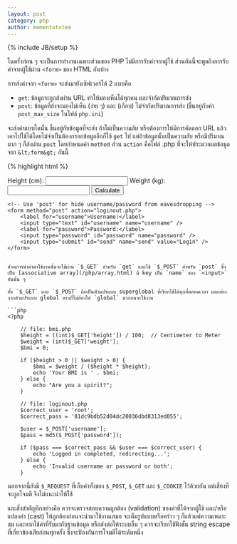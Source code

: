 ```yaml
---
layout: post
category: php
author: mementototem
---
```

{% include JB/setup %}

ในครั้งก่อน ๆ จะเป็นการทำงานเฉพาะส่วนของ PHP ไม่มีการรับค่าจากผู้ใช้ ส่วนอันนี้จะพูดถึงการรับค่าจากผู้ใช้ผ่าน `<form>` ของ HTML กันบ้าง

การส่งค่าจาก `<form>` จะส่งมายังเซิฟเวอร์ได้ 2 แบบคือ

- `get`: ข้อมูลจะถูกส่งผ่าน URL ทำให้มองเห็นได้ทุกคน และจำกัดปริมาณการส่ง
- `post`: ข้อมูลที่ส่งจะมองไม่เห็น (ง่าย ๆ) และ (เกือบ) ไม่จำกัดปริมาณการส่ง (ขึ้นอยู่กับค่า `post_max_size` ในไฟล์ `php.ini`)

จะส่งค่าแบบใดนั้น ขึ้นอยู่กับข้อมูลที่จะส่ง ถ้าไม่เป็นความลับ หรือต้องการให้มีการคัดลอก URL แล้วเอาไปใช้ได้โดยไม่จำเป็นต้องกรอกข้อมูลอีกก็ใช้ `get` ไป แต่ถ้าข้อมูลนั้นเป็นความลับ หรือมีปริมาณมาก ๆ ก็ส่งผ่าน `post` โดยกำหนดค่า `method` ส่วน `action` คือไฟล์ .php ที่จะให้ประมวลผลข้อมูลจาก `&lt;form&gt;` อันนี้

{% highlight html %}
    <!-- Use 'get' for able to user copy url for later used -->
    <form method="get" action="bmi.php">
        <label for="height">Height (cm):</label>
        <input type="text" id="height" name="height" />
        <label for="weight">Weight (kg):</label>
        <input type="text" id="weight" name="weight" />
        <input type="submit" id="send" name="send" value="Calculate" />
    </form>

    <!-- Use 'post' for hide username/password from eavesdropping -->
    <form method="post" action="loginout.php">
        <label for="username">Username:</label>
        <input type="text" id="username" name="username" />
        <label for="password">Password:</label>
        <input type="password" id="password" name="password" />
        <input type="submit" id="send" name="send" value="Login" />
    </form>
```

ส่วนการนำค่ามาใช้งานนั้นจะใช้ผ่าน `$_GET` สำหรับ `get` และใช้ `$_POST` สำหรับ `post` ซึ่งเป็น [associative array](/php/array.html) มี key เป็น `name` ของ `<input>` อันนั้น ๆ 

ทั้ง `$_GET` และ `$_POST` ถือเป็นตัวแปรแบบ superglobal ที่เรียกใช้ได้ทุกที่ตลอดเวลา แตกต่างจากตัวแปรแบบ global ตรงที่ไม่ต้องใส่ `global` นำก่อนจะใช้งาน

```php
<?php

    // file: bmi.php
    $height = ((int)$_GET['height']) / 100;  // Centimeter to Meter
    $weight = (int)$_GET['weight'];
    $bmi = 0;

    if ($height > 0 || $weight > 0) {
        $bmi = $weight / ($height * $height);
        echo 'Your BMI is ' . $bmi;
    } else {
        echo "Are you a spirit?";
    }

    // file: loginout.php
    $correct_user = 'root';
    $correct_pass = '81dc9bdb52d04dc20036dbd8313ed055';

    $user = $_POST['username'];
    $pass = md5($_POST['password']);

    if ($pass === $correct_pass && $user === $correct_user) {
        echo 'Logged in completed, redirecting...';
    } else {
        echo 'Invalid username or password or both';
    }
```

นอกจากนี้ยังมี `$_REQUEST` ที่เก็บค่าทั้งของ `$_POST`, `$_GET` และ `$_COOKIE` ไว้ด้วยกัน แต่เสี่ยงที่จะถูกโจมตี จึงไม่แนะนำให้ใช้ 

และสิ่งสำคัญอีกอย่างคือ ควรจะตรวจสอบความถูกต้อง (validation) ของค่าที่ได้จากผู้ใช้ และ/หรือแปลงค่า (cast) ให้ถูกต้องก่อนจะนำมาใช้งานเสมอ จะเต็มรูปแบบหรือคร่าว ๆ ก็แล้วแต่ความเหมาะสม และหากใช้ค่าที่รับมากับฐานข้อมูล หรือส่งต่อให้ระบบอื่น ๆ ควรจะเรียกใช้ฟังชั่น string escape ที่เกี่ยวข้องเสียก่อนทุกครั้ง ซึ่งจะป้องกันการโจมตีได้ระดับหนึ่ง
